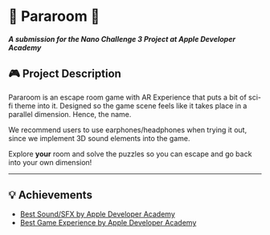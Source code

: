 # 🔮 Pararoom 🔮
#### *A submission for the Nano Challenge 3 Project at Apple Developer Academy*

## 🎮 Project Description
Pararoom is an escape room game with AR Experience that puts a bit of sci-fi theme into it. Designed so the game scene feels like it takes place in a parallel dimension. Hence, the name.

We recommend users to use earphones/headphones when trying it out, since we implement 3D sound elements into the game. 

Explore **your** room and solve the puzzles so you can escape and go back into your own dimension!

---
## 💡 Achievements 
- [Best Sound/SFX by Apple Developer Academy](https://badgr.com/backpack/badges/5eec37e040cfa93ff5d097b2)
- [Best Game Experience by Apple Developer Academy](https://badgr.com/backpack/badges/5eec37b894e96674580e3804)
